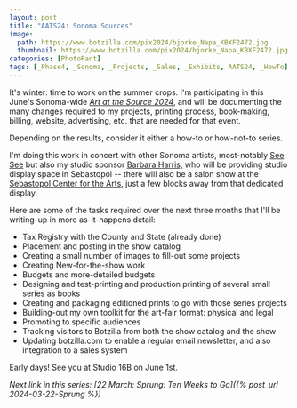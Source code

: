 ```yaml
---
layout: post
title: "AATS24: Sonoma Sources"
image:
  path: https://www.botzilla.com/pix2024/bjorke_Napa_KBXF2472.jpg
  thumbnail: https://www.botzilla.com/pix2024/bjorke_Napa_KBXF2472.jpg
categories: [PhotoRant]
tags: [_Phase4, _Sonoma, _Projects, _Sales, _Exhibits, AATS24, _HowTo]
---
```


It's winter: time to work on the summer crops. I'm participating in this June's Sonoma-wide [_Art at the Source 2024_](https://www.artatthesource.org/), and will be documenting the many changes required to my projects, printing process, book-making, billing, website, advertising, etc. that are needed for that event.

Depending on the results, consider it either a how-to or how-not-to series.

<!--more-->

I'm doing this work in concert with other Sonoma artists, most-notably [See See](https://seeseelo.com) but also my studio sponsor [Barbara Harris,](https://www.instagram.com/barbaraharris_designs/) who will be providing studio display space in Sebastopol -- there will also be a salon show at the [Sebastopol Center for the Arts](https://www.sebarts.org/), just a few blocks away from that dedicated display.

Here are some of the tasks required over the next three months that I'll be writing-up in more as-it-happens detail:

* Tax Registry with the County and State (already done)
* Placement and posting in the show catalog
* Creating a small number of images to fill-out some projects
* Creating New-for-the-show work
* Budgets and more-detailed budgets
* Designing and test-printing and production printing of several small series as books
* Creating and packaging editioned prints to go with those series projects
* Building-out my own toolkit for the art-fair format: physical and legal
* Promoting to specific audiences
* Tracking visitors to Botzilla from both the show catalog and the show
* Updating botzilla.com to enable a regular email newsletter, and also integration to a sales system

Early days! See you at Studio 16B on June 1st.

_Next link in this series: [22 March: Sprung: Ten Weeks to Go]({% post_url 2024-03-22-Sprung %})_
